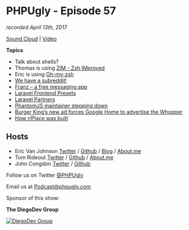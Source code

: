 # PHPUgly - Episode 57
*recorded April 13th, 2017*

[Sound Cloud](https://soundcloud.com/phpugly/episode57) | 
[Video](https://youtu.be/_o8lODYfXj4)

**Topics**
* Talk about shells?
 * Thomas is using [ZIM - Zsh IMproved](https://github.com/Eriner/zim)
 * Eric is using [Oh-my-zsh](https://github.com/robbyrussell/oh-my-zsh)
* [We have a subreddit!](http://www.reddit.com/r/phpugly)
* [Franz – a free messaging app](http://meetfranz.com/)
* [Laravel Frontend Presets](https://medium.com/@taylorotwell/laravel-frontend-presets-eca312958def)
* [Laravel Partners](https://medium.com/@taylorotwell/laravel-partners-f35627433b23)
* [PhantomJS maintainer stepping down](https://groups.google.com/forum/#!topic/phantomjs/9aI5d-LDuNE)
* [Burger King’s new ad forces Google Home to advertise the Whopper](http://www.theverge.com/2017/4/12/15259400/burger-king-google-home-ad-wikipedia)
* [How r/Place was built](https://redditblog.com/2017/04/13/how-we-built-rplace/)

## Hosts
* Eric Van Johnson [Twitter](https://twitter.com/shocm) / [Github](https://github.com/ericvanjohnson/) / [Blog](https://www.shocm.com) / [About.me](https://about.me/shocm) 
* Tom Rideout [Twitter](https://twitter.com/realrideout) / [Github](https://github.com/trideout/) / [About.me](https://about.me/thomasrideout)
* John Congdon [Twitter](https://twitter.com/johncongdon) / [Github](https://github.com/johncongdon) 

Follow us on Twitter [@PHPUgly](https://twitter.com/phpugly) 

Email us at [Podcast@phpugly.com](mailto:Podcast@phpugly.com)

Sponsor of this show:

**The DiegoDev Group**

[![DiegoDev Group](https://www.diegodev.com/img/diegodevgroup.png "Logo DiegoDev Group")](https://www.diegodev.com)

